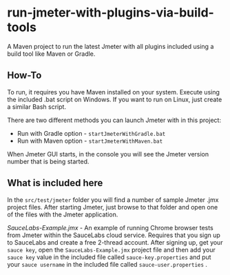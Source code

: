 # run-jmeter-with-plugins-via-build-tools

A Maven project to run the latest Jmeter with all plugins included using a build tool like Maven or Gradle.

## How-To

To run, it requires you have Maven installed on your system.  Execute using the included .bat script 
on Windows.   If you want to run on Linux, just create a similar Bash script.

There are two different methods you can launch Jmeter with in this project:

- Run with Gradle option - ```startJmeterWithGradle.bat```
- Run with Maven option - ```startJmeterWithMaven.bat```

When Jmeter GUI starts, in the console you will see the Jmeter version number that is being started.

## What is included here

In the ```src/test/jmeter``` folder you will find a number of sample Jmeter .jmx project files. After starting Jmeter, just browse to that folder and open one of the files with the Jmeter application.

*SauceLabs-Example.jmx* - An example of running Chrome browser tests from Jmeter within the SauceLabs cloud service.  Requires that you sign up to SauceLabs and create a free 2-thread account.    After signing up, get your ```sauce key```, open the ```SauceLabs-Example.jmx``` project file and then add your ```sauce key``` value in the included file called ```sauce-key.properties``` and put your ```sauce username``` in the included file called ```sauce-user.properties``` .
